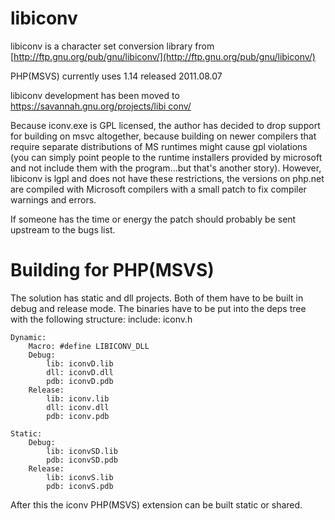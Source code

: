 # libiconv

libiconv is a character set conversion library from
[http://ftp.gnu.org/pub/gnu/libiconv/](http://ftp.gnu.org/pub/gnu/libiconv/)

PHP(MSVS) currently uses 1.14 released 2011.08.07

libiconv development has been moved to [https://savannah.gnu.org/projects/libi
conv/](https://savannah.gnu.org/projects/libiconv/)

Because iconv.exe is GPL licensed, the author has decided to drop support for
building on msvc altogether, because building on newer compilers that require
separate distributions of MS runtimes might cause gpl violations (you can
simply point people to the runtime installers provided by microsoft and not
include them with the program…but that's another story). However, libiconv is
lgpl and does not have these restrictions, the versions on php.net are
compiled with Microsoft compilers with a small patch to fix compiler warnings
and errors.

If someone has the time or energy the patch should probably be sent upstream
to the bugs list.

# Building for PHP(MSVS)

The solution has static and dll projects. Both of them have to be built in
debug and release mode. The binaries have to be put into the deps tree with
the following structure:
	include:
		iconv.h

    Dynamic:
		Macro: #define LIBICONV_DLL
		Debug:
			lib: iconvD.lib
			dll: iconvD.dll
			pdb: iconvD.pdb
		Release:
			lib: iconv.lib
			dll: iconv.dll
			pdb: iconv.pdb
	
	Static:
		Debug:
			lib: iconvSD.lib
			pdb: iconvSD.pdb
		Release:
			lib: iconvS.lib
			pdb: iconvS.pdb
				 
After this the iconv PHP(MSVS) extension can be built static or shared.
